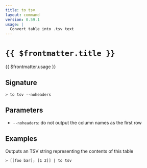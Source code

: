 ```yaml
---
title: to tsv
layout: command
version: 0.59.1
usage: |
  Convert table into .tsv text
---
```


# `{{ $frontmatter.title }}`

<div style='white-space: pre-wrap;'>{{ $frontmatter.usage }}</div>

## Signature

```> to tsv --noheaders```

## Parameters

 -  `--noheaders`: do not output the column names as the first row

## Examples

Outputs an TSV string representing the contents of this table
```shell
> [[foo bar]; [1 2]] | to tsv
```
